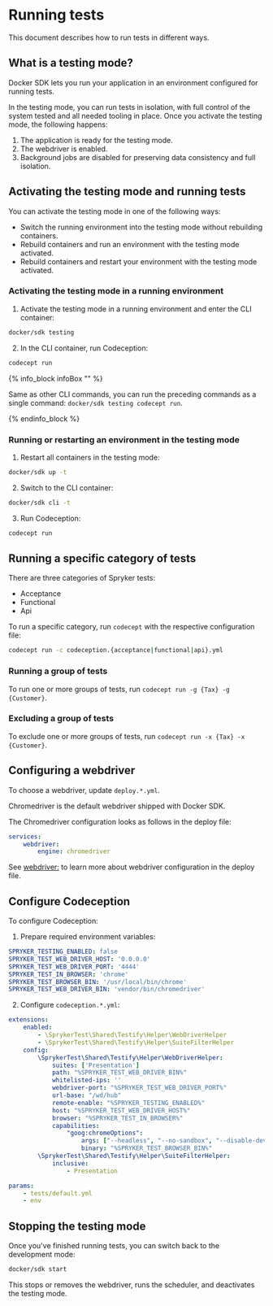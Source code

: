 # Running tests

This document describes how to run tests in different ways.

## What is a testing mode?

Docker SDK lets you run your application in an environment configured for running tests.

In the testing mode, you can run tests in isolation, with full control of the system tested and all needed tooling in place. Once you activate the testing mode, the following happens:
1. The application is ready for the testing mode.
2. The webdriver is enabled.
3. Background jobs are disabled for preserving data consistency and full isolation.


## Activating the testing mode and running tests

You can activate the testing mode in one of the following ways:

* Switch the running environment into the testing mode without rebuilding containers.
* Rebuild containers and run an environment with the testing mode activated.
* Rebuild containers and restart your environment with the testing mode activated.

### Activating the testing mode in a running environment

1. Activate the testing mode in a running environment and enter the CLI container:
```bash
docker/sdk testing
```

2. In the CLI container, run Codeception:
```bash
codecept run
```
{% info_block infoBox "" %}

Same as other CLI commands, you can run the preceding commands as a single command: `docker/sdk testing codecept run`.

{% endinfo_block %}


### Running or restarting an environment in the testing mode

1. Restart all containers in the testing mode:

```bash
docker/sdk up -t
```

2. Switch to the CLI container:
```bash
docker/sdk cli -t
```

3. Run Codeception:
```bash
codecept run
```


## Running a specific category of tests

There are three categories of Spryker tests:
* Acceptance
* Functional
* Api

To run a specific category, run `codecept` with the respective configuration file:
```bash
codecept run -c codeception.{acceptance|functional|api}.yml
```

### Running a group of tests

To run one or more groups of tests, run `codecept run -g {Tax} -g {Customer}`.

### Excluding a group of tests

To exclude one or more groups of tests, run `codecept run -x {Tax} -x {Customer}`.


## Configuring a webdriver

To choose a webdriver, update `deploy.*.yml`.

Chromedriver is the default webdriver shipped with Docker SDK.

The Chromedriver configuration looks as follows in the deploy file:
```yaml
services:
    webdriver:
        engine: chromedriver
```        

See [webdriver:](99-deploy.file.reference.v1.md#webdriver-) to learn more about webdriver configuration in the deploy file.

## Configure Codeception

To configure Codeception:

1. Prepare required environment variables:
```yaml
SPRYKER_TESTING_ENABLED: false
SPRYKER_TEST_WEB_DRIVER_HOST: '0.0.0.0'
SPRYKER_TEST_WEB_DRIVER_PORT: '4444'
SPRYKER_TEST_IN_BROWSER: 'chrome'
SPRYKER_TEST_BROWSER_BIN: '/usr/local/bin/chrome'
SPRYKER_TEST_WEB_DRIVER_BIN: 'vendor/bin/chromedriver'
```

2. Configure `codeception.*.yml`:
```yaml
extensions:
    enabled:
        - \SprykerTest\Shared\Testify\Helper\WebDriverHelper
        - \SprykerTest\Shared\Testify\Helper\SuiteFilterHelper
    config:
        \SprykerTest\Shared\Testify\Helper\WebDriverHelper:
            suites: ['Presentation']
            path: "%SPRYKER_TEST_WEB_DRIVER_BIN%"
            whitelisted-ips: ''
            webdriver-port: "%SPRYKER_TEST_WEB_DRIVER_PORT%"
            url-base: "/wd/hub"
            remote-enable: "%SPRYKER_TESTING_ENABLED%"
            host: "%SPRYKER_TEST_WEB_DRIVER_HOST%"
            browser: "%SPRYKER_TEST_IN_BROWSER%"
            capabilities:
                "goog:chromeOptions":
                    args: ["--headless", "--no-sandbox", "--disable-dev-shm-usage"]
                    binary: "%SPRYKER_TEST_BROWSER_BIN%"
        \SprykerTest\Shared\Testify\Helper\SuiteFilterHelper:
            inclusive:
                - Presentation

params:
    - tests/default.yml
    - env
```

## Stopping the testing mode

Once you've finished running tests, you can switch back to the development mode:

```bash
docker/sdk start
```

This stops or removes the webdriver, runs the scheduler, and deactivates the testing mode.
